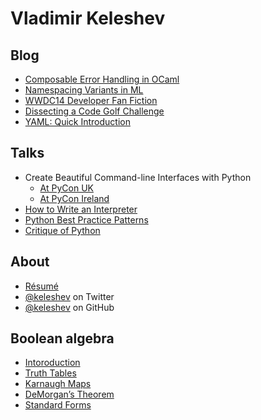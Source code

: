 Vladimir Keleshev
=================

<style>#home a { color: black }</style>

Blog
----

* [Composable Error Handling in OCaml](/composable-error-handling-in-ocaml)
* [Namespacing Variants in ML](/namespacing-variants-in-ml)
* [WWDC14 Developer Fan Fiction](/wwdc14-developer-fan-fiction)
* [Dissecting a Code Golf Challenge](/dissecting-a-code-golf-challenge)
* [YAML: Quick Introduction](/yaml-quick-introduction)

Talks
-----
* Create Beautiful Command-line Interfaces with Python
   * [At PyCon UK](http://youtu.be/pXhcPJK5cMc)
   * [At PyCon Ireland](http://youtu.be/XwATRZFzJ4g)
* [How to Write an Interpreter](http://youtu.be/1h1mM7VwNGo)
* [Python Best Practice Patterns](http://youtu.be/GZNUfkVIHAY)
* [Critique of Python](http://youtu.be/CpjUoYcaUu8)

About
------

* [Résumé](/about)
* [@keleshev](http://twitter.com/keleshev) on Twitter
* [@keleshev](http://github.com/keleshev) on GitHub

Boolean algebra
---------------

* [Intoroduction](/boolean-algebra-introduction)
* [Truth Tables](/boolean-algebra-truth-tables)
* [Karnaugh Maps](/boolean-algebra-karnaugh-maps)
* [DeMorgan’s Theorem](/boolean-algebra-demorgans-theorem)
* [Standard Forms](/boolean-algebra-standard-sop-pos-forms)
